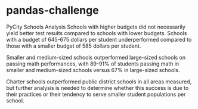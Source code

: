 # pandas-challenge

PyCity Schools Analysis
Schools with higher budgets did not necessarily yield better test results compared to schools with lower budgets. Schools with a budget of 645-675 dollars per student underperformed compared to those with a smaller budget of 585 dollars per student.

Smaller and medium-sized schools outperformed large-sized schools on passing math performances, with 89-91% of students passing math in smaller and medium-sized schools versus 67% in large-sized schools.

Charter schools outperformed public district schools in all areas measured, but further analysis is needed to determine whether this success is due to their practices or their tendency to serve smaller student populations per school.
